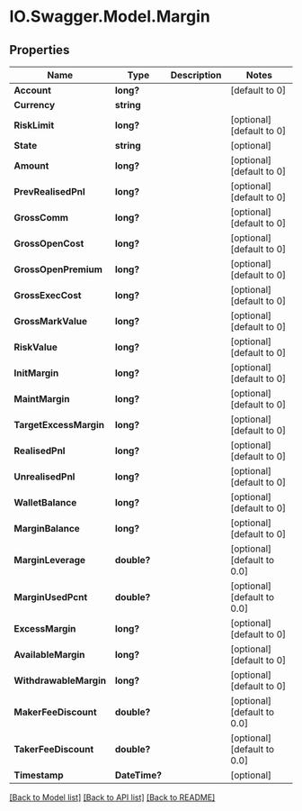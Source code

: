 # IO.Swagger.Model.Margin
## Properties

Name | Type | Description | Notes
------------ | ------------- | ------------- | -------------
**Account** | **long?** |  | [default to 0]
**Currency** | **string** |  | 
**RiskLimit** | **long?** |  | [optional] [default to 0]
**State** | **string** |  | [optional] 
**Amount** | **long?** |  | [optional] [default to 0]
**PrevRealisedPnl** | **long?** |  | [optional] [default to 0]
**GrossComm** | **long?** |  | [optional] [default to 0]
**GrossOpenCost** | **long?** |  | [optional] [default to 0]
**GrossOpenPremium** | **long?** |  | [optional] [default to 0]
**GrossExecCost** | **long?** |  | [optional] [default to 0]
**GrossMarkValue** | **long?** |  | [optional] [default to 0]
**RiskValue** | **long?** |  | [optional] [default to 0]
**InitMargin** | **long?** |  | [optional] [default to 0]
**MaintMargin** | **long?** |  | [optional] [default to 0]
**TargetExcessMargin** | **long?** |  | [optional] [default to 0]
**RealisedPnl** | **long?** |  | [optional] [default to 0]
**UnrealisedPnl** | **long?** |  | [optional] [default to 0]
**WalletBalance** | **long?** |  | [optional] [default to 0]
**MarginBalance** | **long?** |  | [optional] [default to 0]
**MarginLeverage** | **double?** |  | [optional] [default to 0.0]
**MarginUsedPcnt** | **double?** |  | [optional] [default to 0.0]
**ExcessMargin** | **long?** |  | [optional] [default to 0]
**AvailableMargin** | **long?** |  | [optional] [default to 0]
**WithdrawableMargin** | **long?** |  | [optional] [default to 0]
**MakerFeeDiscount** | **double?** |  | [optional] [default to 0.0]
**TakerFeeDiscount** | **double?** |  | [optional] [default to 0.0]
**Timestamp** | **DateTime?** |  | [optional] 

[[Back to Model list]](../README.md#documentation-for-models) [[Back to API list]](../README.md#documentation-for-api-endpoints) [[Back to README]](../README.md)


